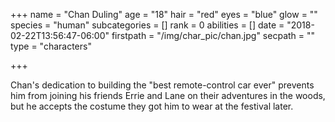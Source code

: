 +++
name = "Chan Duling"
age = "18"
hair = "red"
eyes = "blue"
glow = ""
species = "human"
subcategories = []
rank = 0
abilities = []
date = "2018-02-22T13:56:47-06:00"
firstpath = "/img/char_pic/chan.jpg"
secpath = ""
type = "characters"

+++

Chan's dedication to building the "best remote-control car ever" prevents him from joining his friends Errie and Lane on their adventures in the woods, but he accepts the costume they got him to wear at the festival later.